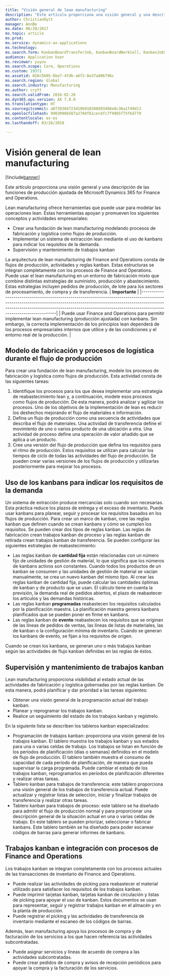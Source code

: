 ```yaml
---
title: "Visión general de lean manufacturing"
description: "Este artículo proporciona una visión general y una descripción de las funciones de producción ajustada de Dynamics 365 for Finance and Operations."
author: ChristianRytt
manager: AnnBe
ms.date: 06/20/2017
ms.topic: article
ms.prod: 
ms.service: dynamics-ax-applications
ms.technology: 
ms.search.form: KanbanBoardTransferJob, KanbanBoardWorkCell, KanbanJobSchedulingListPage, LeanProductionFlow
audience: Application User
ms.reviewer: yuyus
ms.search.scope: Core, Operations
ms.custom: 19371
ms.assetid: 026c5605-6be7-4fdb-a6f2-8e37a806796c
ms.search.region: Global
ms.search.industry: Manufacturing
ms.author: crytt
ms.search.validFrom: 2016-02-28
ms.dyn365.ops.version: AX 7.0.0
ms.translationtype: HT
ms.sourcegitcommit: a0739304723d19b910388893d08e8c36a1f49d13
ms.openlocfilehash: 99030966587a2784f61cecbfc7f9985f75f6d779
ms.contentlocale: es-es
ms.lasthandoff: 03/26/2018

---
```


# <a name="lean-manufacturing-overview"></a>Visión general de lean manufacturing

[!include[banner](../includes/banner.md)]


Este artículo proporciona una visión general y una descripción de las funciones de producción ajustada de Microsoft Dynamics 365 for Finance and Operations.

Lean manufacturing ofrece herramientas que puede usar para modelar las operaciones lean. Estas herramientas apoyan y promueven los siguientes conceptos y actividades empresariales:
-   Crear una fundación de lean manufacturing modelando procesos de fabricación y logística como flujos de producción.
-   Implementar un sistema de extracción lean mediante el uso de kanbans para indicar los requisitos de la demanda.
-   Supervisión y mantenimiento de trabajos kanban

La arquitectura de lean manufacturing de Finance and Operations consta de flujos de producción, actividades y reglas kanban. Estas estructuras se integran completamente con los procesos de Finance and Operations. Puede usar el lean manufacturing en un entorno de fabricación mixto que combine distintas estrategias de suministro, producción y abastecimiento. Estas estrategias incluyen pedidos de producción, de lote para los sectores de procesamiento, de compra y de transferencia.
| **Importante**                                                                                                                                                                                                                                                                |
|------------------------------------------------------------------------------------------------------------------------------------------------------------------------------------------------------------------------------------------------------------------------------|
| Puede usar Finance and Operations para permitir implementar lean manufacturing (producción ajustada) con kanbans. Sin embargo, la correcta implementación de los principios lean dependerá de los procesos empresariales internos que utilice y de las condiciones y el entorno real de la producción. |

## <a name="modeling-manufacturing-and-logistics-processes-as-production-flows"></a>Modelo de fabricación y procesos de logística durante el flujo de producción
Para crear una fundación de lean manufacturing, modele los procesos de fabricación y logística como flujos de producción. Esta actividad consta de las siguientes tareas:
1.  Identifique los procesos para los que desea implementar una estrategia de reabastecimiento lean y, a continuación, modele esos procesos como flujos de producción. De esta manera, podrá analizar y agilizar los procesos. Uno de los objetivos de la implementación de lean es reducir los deshechos mejorando el flujo de materiales e información.
2.  Defina un flujo de producción como una secuencia de actividades que describa el flujo de materiales. Una actividad de transferencia define el movimiento de uno o varios producto de una ubicación a otra. Una actividad de proceso define una operación de valor añadido que se aplica a un producto.
3.  Cree una versión del flujo de producción que defina los requisitos para el ritmo de producción. Estos requisitos se utilizan para calcular los tiempos de ciclo de todas las actividades del flujo de producción. Se pueden crear varias versiones de los flujos de producción y utilizarlas posteriormente para mejorar los procesos.

## <a name="using-kanbans-to-signal-demand-requirements"></a>Uso de los kanbans para indicar los requisitos de la demanda
Un sistema de extracción produce mercancías solo cuando son necesarias. Esta práctica reduce los plazos de entrega y el exceso de inventario. Puede usar kanbans para planear, seguir y procesar los requisitos basados en los flujos de producción. Para crear un marco de kanban, cree las reglas kanban que definen cuando se crean kanbans y cómo se cumplen los requisitos. Se pueden crear dos tipos de reglas kanban. Las reglas de fabricación crean trabajos kanban de proceso y las reglas kanban de retirada crean trabajos kanban de transferencia. Se pueden configurar las siguientes estrategias de reabastecimiento:
-   Las reglas kanban de **cantidad fija** están relacionadas con un número fijo de unidades de gestión de material, lo que significa que los números de kanbans activos son constantes. Cuando todos los productos de un kanban se consumen y las unidades de gestión de material se vacían manualmente, se crea un nuevo kanban del mismo tipo. Al crear las reglas kanban de cantidad fija, puede calcular las cantidades óptimas de kanban y de producto que se usan. El cálculo tiene en cuenta la previsión, la demanda real de pedidos abiertos, el plazo de reabastecer los artículos y las demandas históricas.
-   Las reglas kanban **programadas** reabastecen los requisitos calculados por la planificación maestra. La planificación maestra genera kanbans planificados que se pueden poner en firme en kanbans.
-   Las reglas kanban de **evento** reabastecen los requisitos que se originan de las líneas de pedidos de ventas, las líneas de listas de materiales, las de kanban o la configuración mínima de inventario. Cuando se generan los kanbans de evento, se fijan a los requisitos de origen.

Cuando se crean los kanbans, se generan uno o más trabajos kanban según las actividades de flujo kanban definidas en las reglas de éstos.

## <a name="monitoring-and-maintaining-kanban-jobs"></a> Supervisión y mantenimiento de trabajos kanban
Lean manufacturing proporciona visibilidad al estado actual de las actividades de fabricación y logística gobernadas por las reglas kanban. De esta manera, podrá planificar y dar prioridad a las tareas siguientes:

-   Obtener una visión general de la programación actual del trabajo kanban.
-   Planear y reprogramar los trabajos kanban.
-   Realice un seguimiento del estado de los trabajos kanban y regístrelo.

En la siguiente lista se describen los tableros kanban especializados:
-   Programación de trabajos kanban: proporciona una visión general de los trabajos kanban. El tablero muestra los trabajos kanban y sus estados para una o varias celdas de trabajo. Los trabajos se listan en función de los períodos de planificación (días o semanas) definidos en el modelo de flujo de producción. El tablero también muestra el consumo de capacidad de cada período de planificación, de manera que pueda supervisar la carga programada. Puede cambiar el estado de los trabajos kanban, reprogramarlos en períodos de planificación diferentes y realizar otras tareas.
-   Tablero kanban para trabajos de transferencia: este tablero proporciona una visión general de los trabajos de transferencia actual. Puede actualizar y registrar listas de selección, iniciar y finalizar trabajos de transferencia y realizar otras tareas.
-   Tablero kanban para trabajos de proceso: este tablero se ha diseñado para admitir el flujo de producción normal y para proporcionar una descripción general de la situación actual en una o varias celdas de trabajo. En este tablero se pueden priorizar, seleccionar o fabricar kanbans. Este tablero también se ha diseñado para poder escanear códigos de barras para generar informes de kanbans.

## <a name="kanban-jobs-and-integration-with-finance-and-operations-processes"></a>Trabajos kanban e integración con procesos de Finance and Operations
Los trabajos kanban se integran completamente con los procesos actuales de las transacciones de inventario de Finance and Operations.
-   Puede realizar las actividades de picking para reabastecer el material utilizado para satisfacer los requisitos de los trabajos kanban.
-   Puede imprimir tarjetas kanban, tarjetas kanban de circulación y listas de picking para apoyar el uso de kanban. Estos documentos se usan para representar, seguir y registrar trabajos kanban en el almacén y en la planta de producción.
-   Puede registrar el picking y las actividades de transferencia de inventario mediante el escaneo de los códigos de barras.

Además, lean manufacturing apoya los procesos de compra y de facturación de los servicios a los que hacen referencia las actividades subcontratadas.
-   Puede asignar servicios y líneas de acuerdo de compra a las actividades subcontratadas.
-   Puede crear pedidos de compra y avisos de recepción periódicos para apoyar la compra y la facturación de los servicios.






